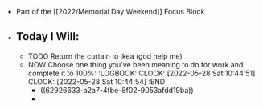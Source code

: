 - Part of the [[2022/Memorial Day Weekend]] Focus Block
- ## Today I Will:
	- TODO Return the curtain to ikea (god help me)
	- NOW Choose one thing you've been meaning to do for work and complete it to 100%:
	  :LOGBOOK:
	  CLOCK: [2022-05-28 Sat 10:44:51]
	  CLOCK: [2022-05-28 Sat 10:44:54]
	  :END:
		- ((62926633-a2a7-4fbe-8f02-9053afdd19ba))
		-